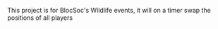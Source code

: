This project is for BlocSoc's Wildlife events, it will on a timer swap the positions of all players
